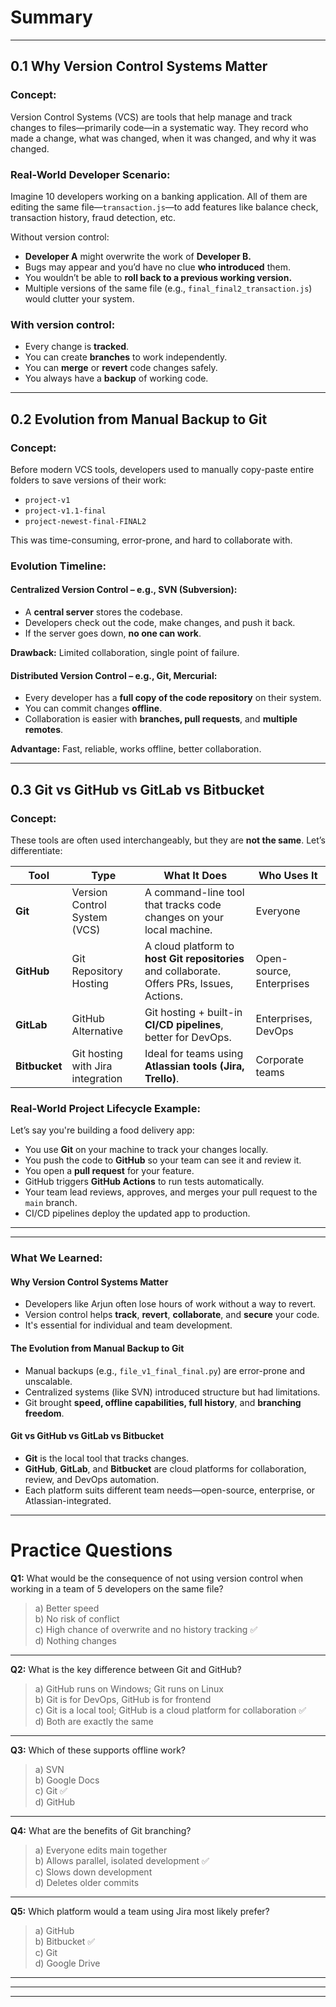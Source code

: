 

# Summary

---

##  **0.1 Why Version Control Systems Matter**

###  **Concept:**
Version Control Systems (VCS) are tools that help manage and track changes to files—primarily code—in a systematic way. They record who made a change, what was changed, when it was changed, and why it was changed.

###  **Real-World Developer Scenario:**
Imagine 10 developers working on a banking application. All of them are editing the same file—`transaction.js`—to add features like balance check, transaction history, fraud detection, etc.

Without version control:
- **Developer A** might overwrite the work of **Developer B.**
- Bugs may appear and you’d have no clue **who introduced** them.
- You wouldn’t be able to **roll back to a previous working version.**
- Multiple versions of the same file (e.g., `final_final2_transaction.js`) would clutter your system.

###  With version control:
- Every change is **tracked**.
- You can create **branches** to work independently.
- You can **merge** or **revert** code changes safely.
- You always have a **backup** of working code.

---

##  **0.2 Evolution from Manual Backup to Git**

###  **Concept:**
Before modern VCS tools, developers used to manually copy-paste entire folders to save versions of their work:
- `project-v1`
- `project-v1.1-final`
- `project-newest-final-FINAL2`

This was time-consuming, error-prone, and hard to collaborate with.

###  **Evolution Timeline:**

####  **Centralized Version Control – e.g., SVN (Subversion):**
- A **central server** stores the codebase.
- Developers check out the code, make changes, and push it back.
- If the server goes down, **no one can work**.

**Drawback:** Limited collaboration, single point of failure.

####  **Distributed Version Control – e.g., Git, Mercurial:**
- Every developer has a **full copy of the code repository** on their system.
- You can commit changes **offline**.
- Collaboration is easier with **branches, pull requests**, and **multiple remotes**.

**Advantage:** Fast, reliable, works offline, better collaboration.

---

##  **0.3 Git vs GitHub vs GitLab vs Bitbucket**

###  **Concept:**
These tools are often used interchangeably, but they are **not the same**. Let’s differentiate:

| Tool       | Type                        | What It Does                                                | Who Uses It            |
|------------|-----------------------------|-------------------------------------------------------------|------------------------|
| **Git**    | Version Control System (VCS) | A command-line tool that tracks code changes on your local machine. | Everyone               |
| **GitHub** | Git Repository Hosting       | A cloud platform to **host Git repositories** and collaborate. Offers PRs, Issues, Actions. | Open-source, Enterprises |
| **GitLab** | GitHub Alternative           | Git hosting + built-in **CI/CD pipelines**, better for DevOps. | Enterprises, DevOps   |
| **Bitbucket** | Git hosting with Jira integration | Ideal for teams using **Atlassian tools (Jira, Trello)**.    | Corporate teams        |

###  **Real-World Project Lifecycle Example:**

Let’s say you're building a food delivery app:

- You use **Git** on your machine to track your changes locally.
- You push the code to **GitHub** so your team can see it and review it.
- You open a **pull request** for your feature.
- GitHub triggers **GitHub Actions** to run tests automatically.
- Your team lead reviews, approves, and merges your pull request to the `main` branch.
- CI/CD pipelines deploy the updated app to production.

---



---

###  **What We Learned:**

####  **Why Version Control Systems Matter**
- Developers like Arjun often lose hours of work without a way to revert.
- Version control helps **track**, **revert**, **collaborate**, and **secure** your code.
- It's essential for individual and team development.

####  **The Evolution from Manual Backup to Git**
- Manual backups (e.g., `file_v1_final_final.py`) are error-prone and unscalable.
- Centralized systems (like SVN) introduced structure but had limitations.
- Git brought **speed, offline capabilities, full history**, and **branching freedom**.

####  **Git vs GitHub vs GitLab vs Bitbucket**
- **Git** is the local tool that tracks changes.
- **GitHub**, **GitLab**, and **Bitbucket** are cloud platforms for collaboration, review, and DevOps automation.
- Each platform suits different team needs—open-source, enterprise, or Atlassian-integrated.

---

#  **Practice Questions**

**Q1:** What would be the consequence of not using version control when working in a team of 5 developers on the same file?

> a) Better speed  
> b) No risk of conflict  
> c) High chance of overwrite and no history tracking ✅  
> d) Nothing changes  

---

**Q2:** What is the key difference between Git and GitHub?

> a) GitHub runs on Windows; Git runs on Linux  
> b) Git is for DevOps, GitHub is for frontend  
> c) Git is a local tool; GitHub is a cloud platform for collaboration ✅  
> d) Both are exactly the same  

---

**Q3:** Which of these supports offline work?

> a) SVN  
> b) Google Docs  
> c) Git ✅  
> d) GitHub  

---

**Q4:** What are the benefits of Git branching?

> a) Everyone edits main together  
> b) Allows parallel, isolated development ✅  
> c) Slows down development  
> d) Deletes older commits  

---

**Q5:** Which platform would a team using Jira most likely prefer?

> a) GitHub  
> b) Bitbucket ✅  
> c) Git  
> d) Google Drive  

---



---



---

